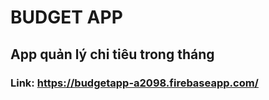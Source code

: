 # BUDGET APP
## App quản lý chi tiêu trong tháng 

### Link: https://budgetapp-a2098.firebaseapp.com/
